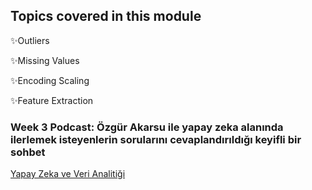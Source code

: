 ## Topics covered in this module
✨Outliers

✨Missing Values

✨Encoding Scaling

✨Feature Extraction

### Week 3 Podcast: Özgür Akarsu ile yapay zeka alanında ilerlemek isteyenlerin sorularını cevaplandırıldığı keyifli bir sohbet 
[Yapay Zeka ve Veri Analitiği](https://open.spotify.com/episode/1SuGKDWnP0X4JXvpYDkkbV)

